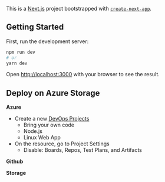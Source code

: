 This is a [Next.js](https://nextjs.org/) project bootstrapped with [`create-next-app`](https://github.com/zeit/next.js/tree/canary/packages/create-next-app).

## Getting Started

First, run the development server:

```bash
npm run dev
# or
yarn dev
```

Open [http://localhost:3000](http://localhost:3000) with your browser to see the result.

## Deploy on Azure Storage

**Azure**

- Create a new [DevOps Projects](https://portal.azure.com/#create/Microsoft.AzureProject)
  - Bring your own code
  - Node.js
  - Linux Web App
- On the resource, go to Project Settings
  - Disable: Boards, Repos, Test Plans, and Artifacts

**Github**

**Storage**
